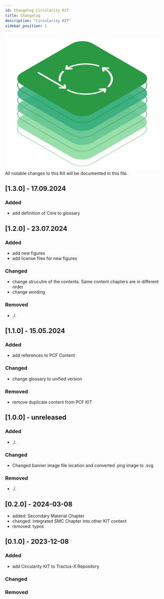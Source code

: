 ```yaml
---
id: Changelog Circularity KIT
title: Changelog
description: "Circularity KIT"
sidebar_position: 1
---
```


![Circulairty kit banner](/img/kit-icons/circularity-kit-icon.svg)
All notable changes to this Kit will be documented in this file.

## [1.3.0] - 17.09.2024

### Added

- add definition of Core to glossary

## [1.2.0] - 23.07.2024

### Added

- add new figures
- add license files for new figures

### Changed

- change strucutre of the contents. Same content chapters are in different order
- change wording

### Removed

- ./.

## [1.1.0] - 15.05.2024

### Added

- add references to PCF Content

### Changed

- change glossary to unified version

### Removed

- remove duplicate content from PCF KIT

## [1.0.0] - unreleased

### Added

- ./.

### Changed

- Changed banner image file location and converted .png image to .svg

### Removed

- ./.

## [0.2.0] - 2024-03-08

- added: Secondary Material Chapter
- changed: integrated SMC Chapter into other KIT content
- removed: typos

## [0.1.0] - 2023-12-08

### Added

- add Circularity KIT to Tractus-X Repository

### Changed

### Removed
